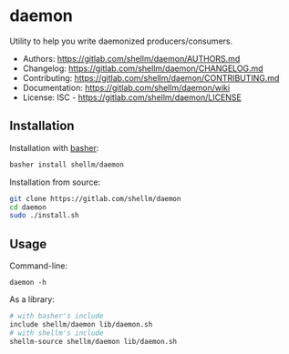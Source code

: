 # daemon
Utility to help you write daemonized producers/consumers.

- Authors: https://gitlab.com/shellm/daemon/AUTHORS.md
- Changelog: https://gitlab.com/shellm/daemon/CHANGELOG.md
- Contributing: https://gitlab.com/shellm/daemon/CONTRIBUTING.md
- Documentation: https://gitlab.com/shellm/daemon/wiki
- License: ISC - https://gitlab.com/shellm/daemon/LICENSE

## Installation
Installation with [basher](https://github.com/basherpm/basher):
```bash
basher install shellm/daemon
```

Installation from source:
```bash
git clone https://gitlab.com/shellm/daemon
cd daemon
sudo ./install.sh
```

## Usage
Command-line:
```
daemon -h
```

As a library:
```bash
# with basher's include
include shellm/daemon lib/daemon.sh
# with shellm's include
shellm-source shellm/daemon lib/daemon.sh
```
